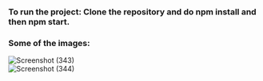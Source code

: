 ### To run the project: Clone the repository and do npm install and then npm start.

### Some of the images:
![Screenshot (343)](https://user-images.githubusercontent.com/70688937/169258895-36432ffa-30ef-49e6-821a-fe22ffe43f3a.png)
<br/>
![Screenshot (344)](https://user-images.githubusercontent.com/70688937/169259120-9a10825a-f556-48ad-b396-300b6d4dbc8b.png)


